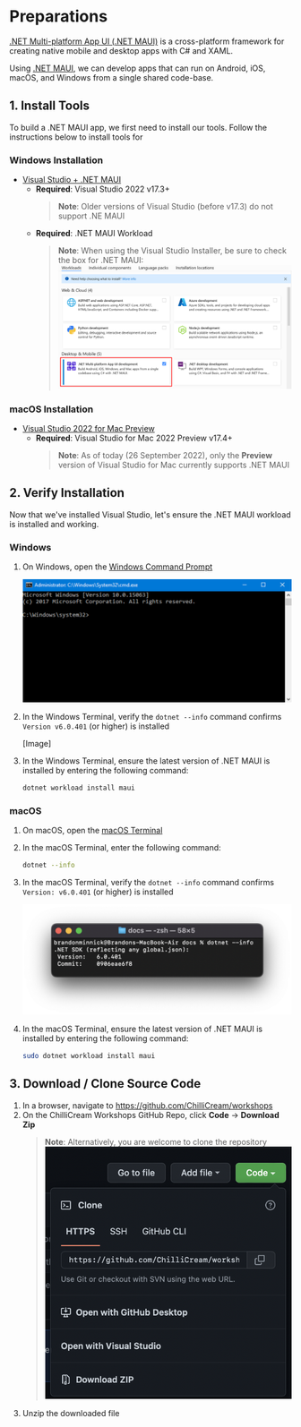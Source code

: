 # Preparations

[.NET Multi-platform App UI (.NET MAUI)](https://learn.microsoft.com/dotnet/maui/what-is-maui) is a cross-platform framework for creating native mobile and desktop apps with C# and XAML.

Using [.NET MAUI](https://learn.microsoft.com/dotnet/maui/what-is-maui), we can develop apps that can run on Android, iOS, macOS, and Windows from a single shared code-base.

## 1. Install Tools

To build a .NET MAUI app, we first need to install our tools. Follow the instructions below to install tools for 

### Windows Installation

- [Visual Studio + .NET MAUI](https://visualstudio.microsoft.com/vs/)
  - **Required**: Visual Studio 2022 v17.3+
    > **Note**: Older versions of Visual Studio (before v17.3) do not support .NE MAUI
  - **Required**: .NET MAUI Workload
    > **Note**: When using the Visual Studio Installer, be sure to check the box for .NET MAUI:
    > ![.NET MAUI Workload](../images/vs_workloads.png)

### macOS Installation

- [Visual Studio 2022 for Mac Preview](https://visualstudio.microsoft.com/vs/)
  - **Required**: Visual Studio for Mac 2022 Preview v17.4+
    > **Note**: As of today (26 September 2022), only the **Preview** version of Visual Studio for Mac currently supports .NET MAUI

## 2. Verify Installation

Now that we've installed Visual Studio, let's ensure the .NET MAUI workload is installed and working.

### Windows

1. On Windows, open the [Windows Command Prompt](https://www.businessinsider.com/guides/tech/how-to-open-command-prompt)

    ![Windows Command Prompt](../images/windows_command_prompt.png)

2. In the Windows  Terminal, verify the `dotnet --info` command confirms `Version v6.0.401` (or higher) is installed

    [Image]

3. In the Windows Terminal, ensure the latest version of .NET MAUI is installed by entering the following command:
    ```bash
    dotnet workload install maui
    ```

### macOS

1. On macOS, open the [macOS Terminal](https://support.apple.com/guide/terminal/open-or-quit-terminal-apd5265185d-f365-44cb-8b09-71a064a42125/mac)

2. In the macOS Terminal, enter the following command:
    ```bash
    dotnet --info
    ```
3. In the macOS Terminal, verify the `dotnet --info` command confirms `Version: v6.0.401` (or higher) is installed

    ![dotnet info](../images/macos_dotnet_info.png)

4. In the macOS Terminal, ensure the latest version of .NET MAUI is installed by entering the following command:
    ```bash
    sudo dotnet workload install maui
    ```

## 3. Download / Clone Source Code

1. In a browser, navigate to https://github.com/ChilliCream/workshops
2. On the ChilliCream Workshops GitHub Repo, click **Code** -> **Download Zip**
    > **Note**: Alternatively, you are welcome to clone the repository
    ![Download Code](../images/download_code.png)
3. Unzip the downloaded file